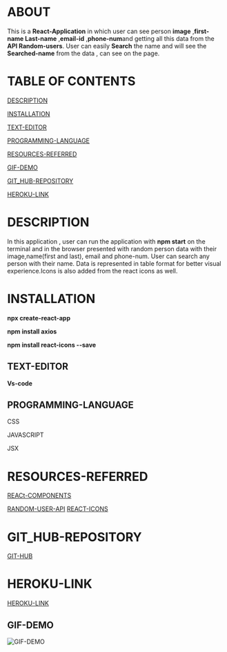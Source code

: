 # ABOUT 
This is a **React-Application** in which user can see person **image** ,**first-name Last-name** ,**email-id** ,**phone-num**and getting all this data from the **API Random-users**. User can easily **Search** the name and will see the **Searched-name** from the data , can see on the page. 


# TABLE OF CONTENTS
[ DESCRIPTION](#DESCRIPTION)

[INSTALLATION](#INSTALLATION)

[TEXT-EDITOR](#TEXT-EDITOR)

[PROGRAMMING-LANGUAGE](#PROGRAMMING-LANGUAGE)

[RESOURCES-REFERRED](#RESOURCES-REFERRED)

[GIF-DEMO](#GIF-DEMO)


[GIT_HUB-REPOSITORY](#GIT_HUB-REPOSITORY)

[ HEROKU-LINK](#HEROKU-LINK) 










# DESCRIPTION

In this application , user can run the application with **npm start** on the terminal and in the browser presented with random person data with their image,name(first and last), email and phone-num. User can search any person with their name. Data is represented in table format for better visual experience.Icons is also added from the react icons as well.

# INSTALLATION

**npx create-react-app<appname>**

**npm install axios**

**npm install react-icons --save**






## TEXT-EDITOR
**Vs-code**

## PROGRAMMING-LANGUAGE

CSS

JAVASCRIPT

JSX

# RESOURCES-REFERRED
[REACt-COMPONENTS](https://www.studytonight.com/post/reactjs-components-stateless-functional-and-stateful-class-components)

[RANDOM-USER-API](https://randomuser.me/api/?results=10&nat=us)
[REACT-ICONS](https://react-icons.github.io/react-icons/)



# GIT_HUB-REPOSITORY
[GIT-HUB](https://github.com/nehreetkaur/reacthmk/tree/main/employee-directory)

# HEROKU-LINK
[HEROKU-LINK]()



## GIF-DEMO
![GIF-DEMO](employee-directory/demo/demo.gif)
